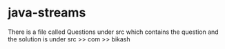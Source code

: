 # java-streams
There is a file called Questions under src which contains the question and the solution is under src >> com >> bikash 
